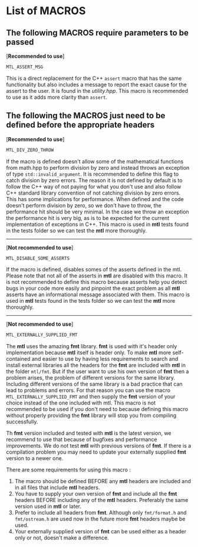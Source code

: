 # List of MACROS

## The following MACROS require parameters to be passed

[**Recommended to use**]

```c++
MTL_ASSERT_MSG
```

This is a direct replacement for the C++ ```assert``` macro that has the same functionality but also includes a message to report the exact cause for the assert to the user.
It is found in the *utility.hpp*. This macro is recommended to use as it adds more clarity than ```assert```.

## The following the MACROS just need to be defined before the appropriate headers

[**Recommended to use**]

```c++
MTL_DIV_ZERO_THROW
```

If the macro is defined doesn't allow some of the mathematical functions from math.hpp to perform division by zero and instead throws an exception of type ```std::invalid_argument```. It is recommended to define this flag to catch division by zero errors. The reason it is not defined by default is to follow the C++ way of not paying for what you don't use and also follow C++ standard library convention of not catching division by zero errors. This has some implications for performance. When defined and the code doesn't perform division by zero, so we don't have to throw, the performance hit should be very minimal. In the case we throw an exception the performance hit is very big, as is to be expected for the current implementation of exceptions in C++. This macro is used in **mtl** tests found in the tests folder so we can test the **mtl** more thoroughly.

----------------------

[**Not recommended to use**]

```c++
MTL_DISABLE_SOME_ASSERTS
```

If the macro is defined, disables somes of the asserts defined in the mtl. Please note that not all of the asserts in **mtl** are disabled with this macro. It is not recommended to define this macro because asserts help you detect bugs in your code more easily and pinpoint the exact
problem as all **mtl** asserts have an informational message associated with them. This macro is used in **mtl** tests found in the tests folder
so we can test the **mtl** more thoroughly.

----------------------

[**Not recommended to use**]

```c++
MTL_EXTERNALLY_SUPPLIED_FMT
```

The **mtl** uses the amazing **fmt** library. **fmt** is used with it's header only implementation because **mtl** itself is header only. To make **mtl** more self-contained and easier to use by having less requirements to search and install external libraries all the headers for the **fmt** are included with **mtl** in the folder ```mtl/fmt```. But if the user want to use his own version of **fmt** then a problem arises, the problem of different versions for the same library. Including different versions of the same library is a bad practice that can lead to problems and errors. For that reason you can use the macro ```MTL_EXTERNALLY_SUPPLIED_FMT``` and then supply the **fmt** version of your choice instead of the one included with mtl. This macro is not recommended to be used if you don't need to because defining this macro without properly providing the **fmt** library will stop you from compiling successfully.

Th **fmt** version included and tested with **mtl** is the latest version, we recommend to use that because of bugfixes and performance improvements. We do not test **mtl** with previous versions of **fmt**. If there is a compilation problem you may need to update your externally supplied **fmt** version to a newer one.

There are some requirements for using this macro :

1. The macro should be defined BEFORE any **mtl** headers are included and in all files that include **mtl** headers.
2. You have to supply your own version of **fmt** and include all the **fmt** headers BEFORE including any of the **mtl** headers. Preferably the same version used in **mtl** or later.
3. Prefer to include all headers from **fmt**. Although only ```fmt/format.h``` and ```fmt/ostream.h``` are used now in the future more **fmt** headers maybe be used.
4. Your externally supplied version of **fmt** can be used either as a header only or not, doesn't make a difference.
